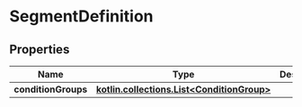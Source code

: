 
# SegmentDefinition

## Properties
| Name | Type | Description | Notes |
| ------------ | ------------- | ------------- | ------------- |
| **conditionGroups** | [**kotlin.collections.List&lt;ConditionGroup&gt;**](ConditionGroup.md) |  |  |



